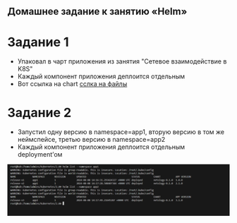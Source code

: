 ## Домашнее задание к занятию «Helm»

# Задание 1
- Упаковал в чарт приложения из занятия "Сетевое взаимодействие в K8S"
- Каждый компонент приложения деплоится отдельным 
- Вот ссылка на chart
[сслка на файлы](https://github.com/bogkofe/Kubernetes/blob/master/2.5/netology)



# Задание 2
- Запустил одну версию в namespace=app1, вторую версию в том же неймспейсе, третью версию в namespace=app2
- Каждый компонент приложения деплоится отдельным deployment’ом

![image](https://github.com/bogkofe/Kubernetes/blob/master/2.5/files/1.png)
